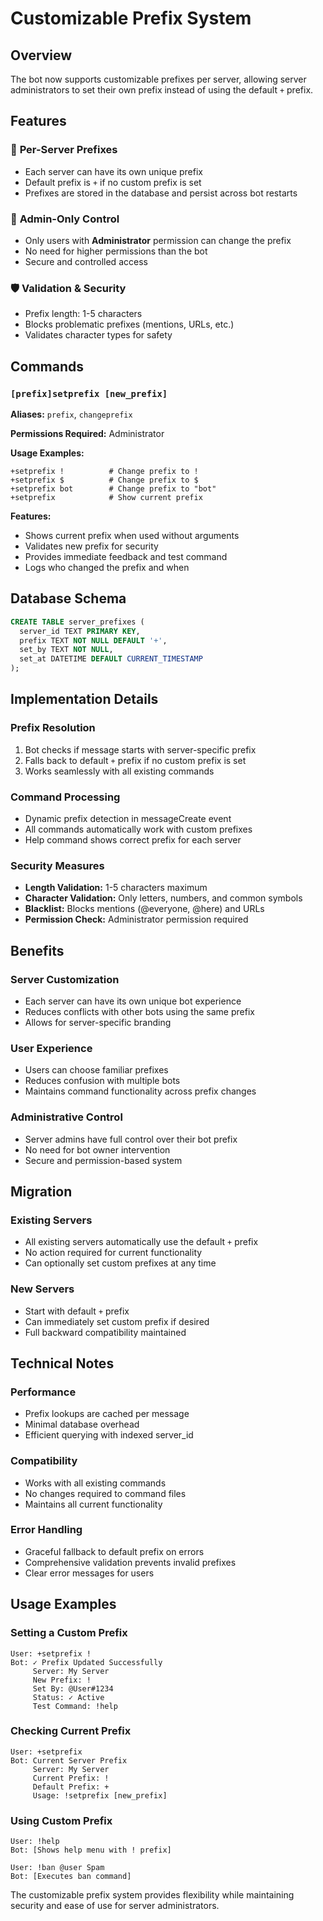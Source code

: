 # Customizable Prefix System

## Overview
The bot now supports customizable prefixes per server, allowing server administrators to set their own prefix instead of using the default `+` prefix.

## Features

### 🔧 **Per-Server Prefixes**
- Each server can have its own unique prefix
- Default prefix is `+` if no custom prefix is set
- Prefixes are stored in the database and persist across bot restarts

### 👑 **Admin-Only Control**
- Only users with **Administrator** permission can change the prefix
- No need for higher permissions than the bot
- Secure and controlled access

### 🛡️ **Validation & Security**
- Prefix length: 1-5 characters
- Blocks problematic prefixes (mentions, URLs, etc.)
- Validates character types for safety

## Commands

### `[prefix]setprefix [new_prefix]`
**Aliases:** `prefix`, `changeprefix`

**Permissions Required:** Administrator

**Usage Examples:**
```
+setprefix !          # Change prefix to !
+setprefix $          # Change prefix to $
+setprefix bot        # Change prefix to "bot"
+setprefix            # Show current prefix
```

**Features:**
- Shows current prefix when used without arguments
- Validates new prefix for security
- Provides immediate feedback and test command
- Logs who changed the prefix and when

## Database Schema

```sql
CREATE TABLE server_prefixes (
  server_id TEXT PRIMARY KEY,
  prefix TEXT NOT NULL DEFAULT '+',
  set_by TEXT NOT NULL,
  set_at DATETIME DEFAULT CURRENT_TIMESTAMP
);
```

## Implementation Details

### **Prefix Resolution**
1. Bot checks if message starts with server-specific prefix
2. Falls back to default `+` prefix if no custom prefix is set
3. Works seamlessly with all existing commands

### **Command Processing**
- Dynamic prefix detection in messageCreate event
- All commands automatically work with custom prefixes
- Help command shows correct prefix for each server

### **Security Measures**
- **Length Validation:** 1-5 characters maximum
- **Character Validation:** Only letters, numbers, and common symbols
- **Blacklist:** Blocks mentions (@everyone, @here) and URLs
- **Permission Check:** Administrator permission required

## Benefits

### **Server Customization**
- Each server can have its own unique bot experience
- Reduces conflicts with other bots using the same prefix
- Allows for server-specific branding

### **User Experience**
- Users can choose familiar prefixes
- Reduces confusion with multiple bots
- Maintains command functionality across prefix changes

### **Administrative Control**
- Server admins have full control over their bot prefix
- No need for bot owner intervention
- Secure and permission-based system

## Migration

### **Existing Servers**
- All existing servers automatically use the default `+` prefix
- No action required for current functionality
- Can optionally set custom prefixes at any time

### **New Servers**
- Start with default `+` prefix
- Can immediately set custom prefix if desired
- Full backward compatibility maintained

## Technical Notes

### **Performance**
- Prefix lookups are cached per message
- Minimal database overhead
- Efficient querying with indexed server_id

### **Compatibility**
- Works with all existing commands
- No changes required to command files
- Maintains all current functionality

### **Error Handling**
- Graceful fallback to default prefix on errors
- Comprehensive validation prevents invalid prefixes
- Clear error messages for users

## Usage Examples

### **Setting a Custom Prefix**
```
User: +setprefix !
Bot: ✓ Prefix Updated Successfully
     Server: My Server
     New Prefix: !
     Set By: @User#1234
     Status: ✓ Active
     Test Command: !help
```

### **Checking Current Prefix**
```
User: +setprefix
Bot: Current Server Prefix
     Server: My Server
     Current Prefix: !
     Default Prefix: +
     Usage: !setprefix [new_prefix]
```

### **Using Custom Prefix**
```
User: !help
Bot: [Shows help menu with ! prefix]

User: !ban @user Spam
Bot: [Executes ban command]
```

The customizable prefix system provides flexibility while maintaining security and ease of use for server administrators. 